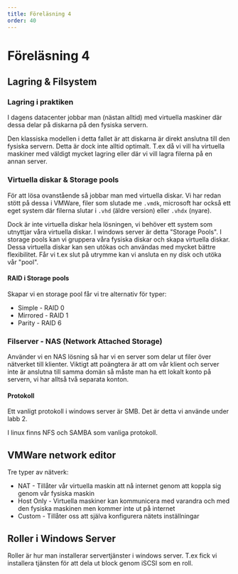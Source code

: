 ```yaml
---
title: Föreläsning 4
order: 40
---
```


# Föreläsning 4

## Lagring & Filsystem

### Lagring i praktiken

I dagens datacenter jobbar man (nästan alltid) med virtuella maskiner där dessa delar på diskarna på den fysiska servern.

Den klassiska modellen i detta fallet är att diskarna är direkt anslutna till den fysiska servern. Detta är dock inte alltid optimalt. T.ex då vi vill ha virtuella maskiner med väldigt mycket lagring eller där vi vill lagra filerna på en annan server.

### Virtuella diskar & Storage pools

För att lösa ovanstående så jobbar man med virtuella diskar. Vi har redan stött på dessa i VMWare, filer som slutade me `.vmdk`, microsoft har också ett eget system där filerna slutar i `.vhd` (äldre version) eller `.vhdx` (nyare).

Dock är inte virtuella diskar hela lösningen, vi behöver ett system som utnyttjar våra virtuella diskar. I windows server är detta "Storage Pools". I storage pools kan vi gruppera våra fysiska diskar och skapa virtuella diskar. Dessa virtuella diskar kan sen utökas och användas med mycket bättre flexibilitet. Får vi t.ex slut på utrymme kan vi ansluta en ny disk och utöka vår "pool".

#### RAID i Storage pools

Skapar vi en storage pool får vi tre alternativ för typer:

- Simple - RAID 0
- Mirrored - RAID 1
- Parity - RAID 6

### Filserver - NAS (Network Attached Storage)

Använder vi en NAS lösning så har vi en server som delar ut filer över nätverket till klienter. Viktigt att poängtera är att om vår klient och server inte är anslutna till samma domän så måste man ha ett lokalt konto på servern, vi har alltså två separata konton.

#### Protokoll

Ett vanligt protokoll i windows server är SMB. Det är detta vi använde under labb 2.

I linux finns NFS och SAMBA som vanliga protokoll.

## VMWare network editor

Tre typer av nätverk:

- NAT - Tillåter vår virtuella maskin att nå internet genom att koppla sig genom vår fysiska maskin
- Host Only - Virtuella maskiner kan kommunicera med varandra och med den fysiska maskinen men kommer inte ut på internet
- Custom - Tillåter oss att själva konfigurera nätets inställningar

## Roller i Windows Server

Roller är hur man installerar servertjänster i windows server. T.ex fick vi installera tjänsten för att dela ut block genom iSCSI som en roll.
